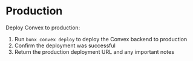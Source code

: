 # Production

Deploy Convex to production:

1. Run `bunx convex deploy` to deploy the Convex backend to production
2. Confirm the deployment was successful
3. Return the production deployment URL and any important notes
